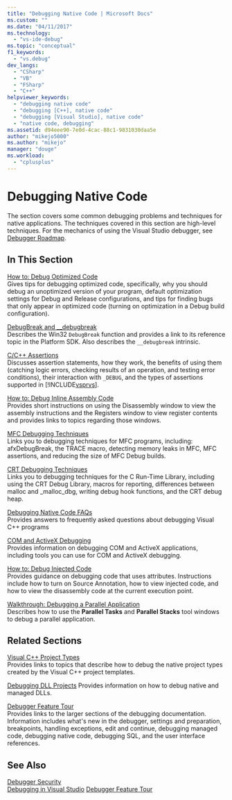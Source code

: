 ```yaml
---
title: "Debugging Native Code | Microsoft Docs"
ms.custom: ""
ms.date: "04/11/2017"
ms.technology: 
  - "vs-ide-debug"
ms.topic: "conceptual"
f1_keywords: 
  - "vs.debug"
dev_langs: 
  - "CSharp"
  - "VB"
  - "FSharp"
  - "C++"
helpviewer_keywords: 
  - "debugging native code"
  - "debugging [C++], native code"
  - "debugging [Visual Studio], native code"
  - "native code, debugging"
ms.assetid: d94eee90-7e0d-4cac-88c1-9831030daa5e
author: "mikejo5000"
ms.author: "mikejo"
manager: "douge"
ms.workload: 
  - "cplusplus"
---
```

# Debugging Native Code
The section covers some common debugging problems and techniques for native applications. The techniques covered in this section are high-level techniques. For the mechanics of using the Visual Studio debugger, see [Debugger Roadmap](../debugger/debugger-basics.md).  
  
## In This Section  
 [How to: Debug Optimized Code](../debugger/how-to-debug-optimized-code.md)  
 Gives tips for debugging optimized code, specifically, why you should debug an unoptimized version of your program, default optimization settings for Debug and Release configurations, and tips for finding bugs that only appear in optimized code (turning on optimization in a Debug build configuration).  
  
 [DebugBreak and __debugbreak](../debugger/debugbreak-and-debugbreak.md)  
 Describes the Win32 `DebugBreak` function and provides a link to its reference topic in the Platform SDK. Also describes the `__debugbreak` intrinsic.  
  
 [C/C++ Assertions](../debugger/c-cpp-assertions.md)  
 Discusses assertion statements, how they work, the benefits of using them (catching logic errors, checking results of an operation, and testing error conditions), their interaction with `_DEBUG`, and the types of assertions supported in [!INCLUDE[vsprvs](../code-quality/includes/vsprvs_md.md)].  
  
 [How to: Debug Inline Assembly Code](../debugger/how-to-debug-inline-assembly-code.md)  
 Provides short instructions on using the Disassembly window to view the assembly instructions and the Registers window to view register contents and provides links to topics regarding those windows.  
  
 [MFC Debugging Techniques](../debugger/mfc-debugging-techniques.md)  
 Links you to debugging techniques for MFC programs, including: afxDebugBreak, the TRACE macro, detecting memory leaks in MFC, MFC assertions, and reducing the size of MFC Debug builds.  
  
 [CRT Debugging Techniques](../debugger/crt-debugging-techniques.md)  
 Links you to debugging techniques for the C Run-Time Library, including using the CRT Debug Library, macros for reporting, differences between malloc and _malloc_dbg, writing debug hook functions, and the CRT debug heap.  
  
 [Debugging Native Code FAQs](../debugger/debugging-native-code-faqs.md)  
 Provides answers to frequently asked questions about debugging Visual C++ programs  
  
 [COM and ActiveX Debugging](../debugger/com-and-activex-debugging.md)  
 Provides information on debugging COM and ActiveX applications, including tools you can use for COM and ActiveX debugging.  
  
 [How to: Debug Injected Code](../debugger/how-to-debug-injected-code.md)  
 Provides guidance on debugging code that uses attributes. Instructions include how to turn on Source Annotation, how to view injected code, and how to view the disassembly code at the current execution point.  
  
 [Walkthrough: Debugging a Parallel Application](../debugger/walkthrough-debugging-a-parallel-application.md)  
 Describes how to use the **Parallel Tasks** and **Parallel Stacks** tool windows to debug a parallel application.  
  
## Related Sections  
 [Visual C++ Project Types](../debugger/debugging-preparation-visual-cpp-project-types.md)  
 Provides links to topics that describe how to debug the native project types created by the Visual C++ project templates.  

 [Debugging DLL Projects](../debugger/debugging-dll-projects.md)
 Provides information on how to debug native and managed DLLs.
  
 [Debugger Feature Tour](../debugger/debugger-feature-tour.md)  
 Provides links to the larger sections of the debugging documentation. Information includes what's new in the debugger, settings and preparation, breakpoints, handling exceptions, edit and continue, debugging managed code, debugging native code, debugging SQL, and the user interface references.  
  
## See Also  
 [Debugger Security](../debugger/debugger-security.md)  
 [Debugging in Visual Studio](../debugger/index.md) 
 [Debugger Feature Tour](../debugger/debugger-feature-tour.md)